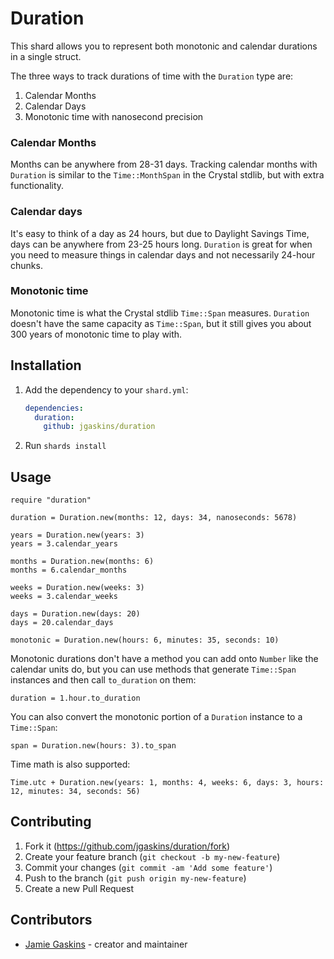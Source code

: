 # Duration

This shard allows you to represent both monotonic and calendar durations in a single struct.

The three ways to track durations of time with the `Duration` type are:

1. Calendar Months
2. Calendar Days
3. Monotonic time with nanosecond precision

### Calendar Months

Months can be anywhere from 28-31 days. Tracking calendar months with `Duration` is similar to the `Time::MonthSpan` in the Crystal stdlib, but with extra functionality.

### Calendar days

It's easy to think of a day as 24 hours, but due to Daylight Savings Time, days can be anywhere from 23-25 hours long. `Duration` is great for when you need to measure things in calendar days and not necessarily 24-hour chunks.

### Monotonic time

Monotonic time is what the Crystal stdlib `Time::Span` measures. `Duration` doesn't have the same capacity as `Time::Span`, but it still gives you about 300 years of monotonic time to play with.

## Installation

1. Add the dependency to your `shard.yml`:

   ```yaml
   dependencies:
     duration:
       github: jgaskins/duration
   ```

2. Run `shards install`

## Usage

```crystal
require "duration"

duration = Duration.new(months: 12, days: 34, nanoseconds: 5678)

years = Duration.new(years: 3)
years = 3.calendar_years

months = Duration.new(months: 6)
months = 6.calendar_months

weeks = Duration.new(weeks: 3)
weeks = 3.calendar_weeks

days = Duration.new(days: 20)
days = 20.calendar_days

monotonic = Duration.new(hours: 6, minutes: 35, seconds: 10)
```

Monotonic durations don't have a method you can add onto `Number` like the calendar units do, but you can use methods that generate `Time::Span` instances and then call `to_duration` on them:

```crystal
duration = 1.hour.to_duration
```

You can also convert the monotonic portion of a `Duration` instance to a `Time::Span`:

```crystal
span = Duration.new(hours: 3).to_span
```

Time math is also supported:

```crystal
Time.utc + Duration.new(years: 1, months: 4, weeks: 6, days: 3, hours: 12, minutes: 34, seconds: 56)
```

## Contributing

1. Fork it (<https://github.com/jgaskins/duration/fork>)
2. Create your feature branch (`git checkout -b my-new-feature`)
3. Commit your changes (`git commit -am 'Add some feature'`)
4. Push to the branch (`git push origin my-new-feature`)
5. Create a new Pull Request

## Contributors

- [Jamie Gaskins](https://github.com/jgaskins) - creator and maintainer
